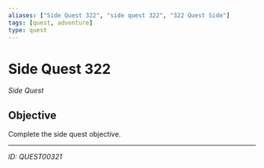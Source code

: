 ```yaml
---
aliases: ["Side Quest 322", "side quest 322", "322 Quest Side"]
tags: [quest, adventure]
type: quest
---
```


# Side Quest 322

*Side Quest*

## Objective
Complete the side quest objective.

---
*ID: QUEST00321*
